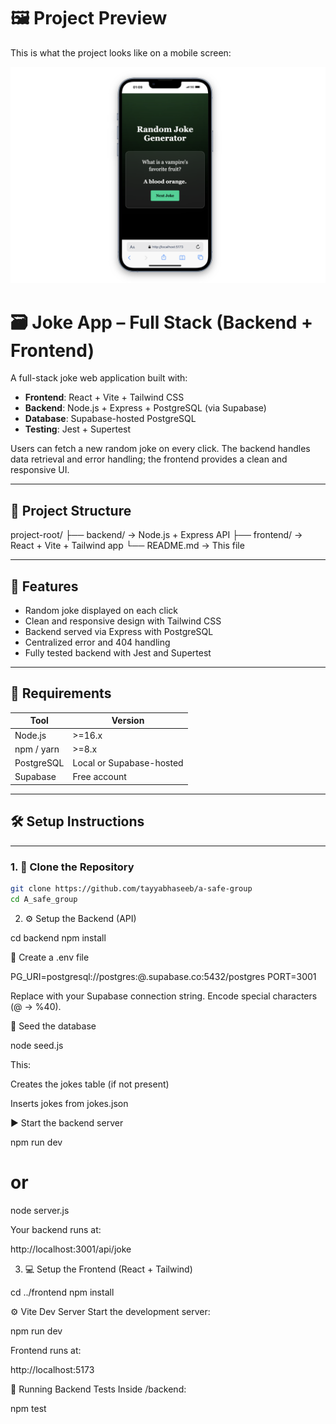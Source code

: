 # 🖼️ Project Preview

This is what the project looks like on a mobile screen:

![Joke App UI](./frontend/public/images/mob-gen.png)

# 🗃️ Joke App – Full Stack (Backend + Frontend)

A full-stack joke web application built with:

- **Frontend**: React + Vite + Tailwind CSS
- **Backend**: Node.js + Express + PostgreSQL (via Supabase)
- **Database**: Supabase-hosted PostgreSQL
- **Testing**: Jest + Supertest

Users can fetch a new random joke on every click. The backend handles data retrieval and error handling; the frontend provides a clean and responsive UI.

---

## 📁 Project Structure

project-root/
├── backend/ → Node.js + Express API
├── frontend/ → React + Vite + Tailwind app
└── README.md → This file

---

## 🚀 Features

- Random joke displayed on each click
- Clean and responsive design with Tailwind CSS
- Backend served via Express with PostgreSQL
- Centralized error and 404 handling
- Fully tested backend with Jest and Supertest

---

## 🧰 Requirements

| Tool       | Version                  |
| ---------- | ------------------------ |
| Node.js    | >=16.x                   |
| npm / yarn | >=8.x                    |
| PostgreSQL | Local or Supabase-hosted |
| Supabase   | Free account             |

---

## 🛠️ Setup Instructions

---

### 1. 🔁 Clone the Repository

```bash
git clone https://github.com/tayyabhaseeb/a-safe-group
cd A_safe_group
```

2. ⚙️ Setup the Backend (API)

cd backend
npm install

🔐 Create a .env file

PG_URI=postgresql://postgres:<encoded-password>@<your-host>.supabase.co:5432/postgres
PORT=3001

Replace with your Supabase connection string. Encode special characters (@ → %40).

🌱 Seed the database

node seed.js

This:

Creates the jokes table (if not present)

Inserts jokes from jokes.json

▶️ Start the backend server

npm run dev

# or

node server.js

Your backend runs at:

http://localhost:3001/api/joke

3. 💻 Setup the Frontend (React + Tailwind)

cd ../frontend
npm install

⚙️ Vite Dev Server
Start the development server:

npm run dev

Frontend runs at:

http://localhost:5173

🧪 Running Backend Tests
Inside /backend:

npm test
